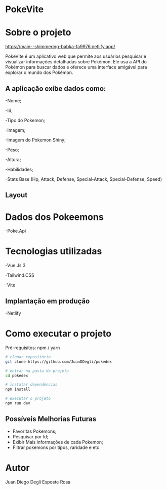 # PokeVite

# Sobre o projeto

https://main--shimmering-babka-fa9976.netlify.app/

PokeVite é um aplicativo web que permite aos usuários pesquisar e visualizar informações detalhadas sobre Pokémon. Ele usa a API do Pokémon para buscar dados e oferece uma interface amigável para explorar o mundo dos Pokémon.


## A aplicação exibe dados como:

-Nome;

-Id;

-Tipo do Pokemon;

-Imagem;

-Imagem do Pokemon Shiny;

-Peso;

-Altura;

-Habilidades;

-Stats Base (Hp, Attack, Defense, Special-Attack, Special-Defense, Speed)

## Layout

# Dados dos Pokeemons
-Poke.Api


# Tecnologias utilizadas
-Vue.Js 3

-Tailwind.CSS

-Vite

## Implantação em produção
-Netlify

# Como executar o projeto

Pré-requisitos: npm / yarn

```bash
# clonar repositório
git clone https://github.com/JuanDDegli/pokedex

# entrar na pasta do projeto
cd pokedex

# instalar dependências
npm install

# executar o projeto
npm run dev
```

## Possíveis Melhorias Futuras
- Favoritas Pokemons;
- Pesquisar por Id;
- Exibir Mais informações de cada Pokemon;
- Filtrar pokemons por tipos, raridade e etc 

# Autor

Juan Diego Degli Esposte Rosa
